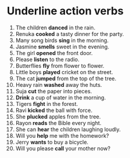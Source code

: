 # Underline action verbs

1. The children **danced** in the rain. 
2. Renuka **cooked** a tasty dinner for the party.
3. Many song birds **sing** in the morning.
4. Jasmine **smells** sweet in the evening.
5. The girl **opened** the front door. 
6. Please **listen** to the radio.
7. Butterflies **fly** from flower to flower.
8. Little boys **played** cricket on the street.
9. The cat **jumped** from the top of the tree.
10. Heavy rain **washed** away the huts. 
11. Suja **cut** the paper into pieces.
12. **Drink** a cup of water in the morning.
13. Tigers **fight** in the forest.
14. Ravi **kicked** the ball with force.
15. She **plucked** apples from the tree.
16. Rayon **reads** the Bible every night.
17. She can **hear** the children laughing loudly.
18. Will you **help** me with the homework?
19. Jerry **wants** to buy a bicycle.
20. Will you please **call** your mother now?
